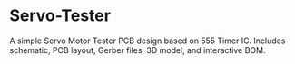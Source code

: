 # Servo-Tester
A simple Servo Motor Tester PCB design based on 555 Timer IC. Includes schematic, PCB layout, Gerber files, 3D model, and interactive BOM.
